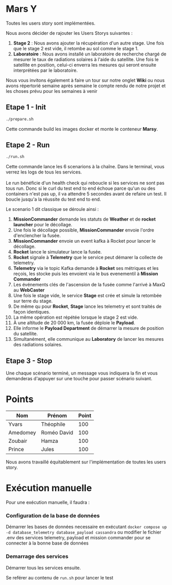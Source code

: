 
# Mars Y

Toutes les users story sont implémentées. 

Nous avons décider de rajouter les Users Storys suivantes :

 1. **Stage 2** : Nous avons ajouter la récupération d'un autre stage. Une fois que le stage 2 est vide, il retombe au sol comme le stage 1.
 2. **Laboratoire** : Nous avons installé un laboratoire de recherche chargé de mesurer le taux de radiations solaires à l'aide du satellite. Une fois le satellite en position, celui-ci enverra les mesures qui seront ensuite interprétées par le laboratoire.
 
Nous vous invitons également à faire un tour sur notre onglet **Wiki** ou nous avons répertorié semaine après semaine le compte rendu de notre projet et les choses prévu pour les semaines à venir

## Etape 1 - Init

```bash
./prepare.sh
```
Cette commande build les images docker et monte le conteneur **Marsy**.

## Etape 2 - Run

```bash
./run.sh
```

Cette commande lance les 6 scenarions à la chaîne.
Dans le terminal, vous verrez les logs de tous les services. 
</br>
</br>
Le run bénéficie d'un health check qui reboucle si les services ne sont pas tous run.
Donc si le curl du test end to end échoue parce qu'un ou des containers n'est pas up, 
il va attendre 5 secondes avant de refaire un test. Il boucle jusqu'a la réussite du test end to end. 
  
  Le scenario 1 dit classique se déroule ainsi :
1. **MissionCommander** demande les statuts de **Weather** et  de **rocket launcher** pour le décollage.
2. Une fois le décollage possible,  **MissionCommander** envoie l'ordre d'enclencher la fusée.
3. **MissionCommander** envoie un event kafka à Rocket pour lancer le décollage.
4. **Rocket** lance le simulateur lance la fusée.
5. **Rocket** signale à **Telemetry** que le service peut démarer la collecte de telemetry.
6. **Telemetry** via le topic Kafka demande à **Rocket** ses métriques et les reçois, les stocke puis les envoient via le bus evenementil à **Mission Commander**
7. Les événements clés de l'ascension de la fusée comme l'arrivé à MaxQ au **WebCaster**
8. Une fois le stage vide, le service **Stage** est crée et simule la retombée sur terre du stage.
9. De même qu pour **Rocket**, **Stage** lance les telemetry et sont traités de façon identiques.
10. La même opération est répétée lorsque le stage 2 est vide.
11.  À une altitude de 20 000 km, la fusée déploie le **Payload**.
12.  Elle informe le **Payload Department** de démarrer la mesure de position du satellite.
13.  Simultanément, elle communique au **Laboratory** de lancer les mesures des radiations solaires.

## Etape 3 - Stop

Une chaque scénario terminé, un message vous indiquera la fin et vous demanderas d'appuyer sur une touche pour passer scénario suivant.

# Points

| Nom      | Prénom      | Point |
|----------|-------------|-------|
| Yvars    | Théophile   | 100   |
| Amedomey | Roméo David | 100   |
| Zoubair  | Hamza       | 100   |
| Prince   | Jules       | 100   |


Nous avons travaillé équitablement sur l'implémentation de toutes les users
story. 


# Exécution manuelle 

Pour une exécution manuelle, il faudra : 
### Configuration de la base de données
Démarrer les bases de données necessaire en exécutant `docker compose up -d database_telemetry database_payload cassandra` 
ou modifier le fichier .env des services telemetry, payload et mission commander pour se connecter à la bonne base de données 
### Demarrage des services 
Démarrer tous les services ensuite.

Se reférer au contenu de `run.sh` pour lancer le test
